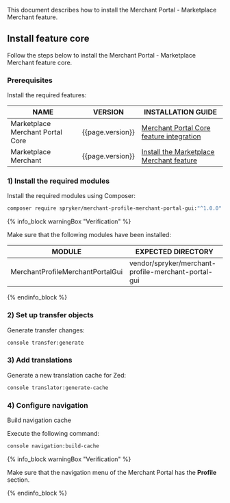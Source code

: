 
This document describes how to install the Merchant Portal - Marketplace Merchant feature.

## Install feature core

Follow the steps below to install the Merchant Portal - Marketplace Merchant feature core.

### Prerequisites

Install the required features:

| NAME | VERSION | INSTALLATION GUIDE  |
| -------------------- | ------- | ------------------ |
| Marketplace Merchant Portal Core | {{page.version}}  | [Merchant Portal Core feature integration](/docs/pbc/all/merchant-management/{{page.version}}/marketplace/install-and-upgrade/install-features/install-the-marketplace-merchant-portal-core-feature.html) |
| Marketplace Merchant | {{page.version}} | [Install the Marketplace Merchant feature](/docs/pbc/all/merchant-management/{{page.version}}/marketplace/install-and-upgrade/install-features/install-the-marketplace-merchant-feature.html) |

### 1) Install the required modules

Install the required modules using Composer:

```bash
composer require spryker/merchant-profile-merchant-portal-gui:"^1.0.0" --update-with-dependencies
```

{% info_block warningBox "Verification" %}

Make sure that the following modules have been installed:

| MODULE   | EXPECTED DIRECTORY |
| -------------- | --------------- |
| MerchantProfileMerchantPortalGui | vendor/spryker/merchant-profile-merchant-portal-gui |

{% endinfo_block %}

### 2) Set up transfer objects

Generate transfer changes:

```bash
console transfer:generate
```

### 3) Add translations

Generate a new translation cache for Zed:

```bash
console translator:generate-cache
```
### 4) Configure navigation

Build navigation cache

Execute the following command:
```bash
console navigation:build-cache
```

{% info_block warningBox "Verification" %}

Make sure that the navigation menu of the Merchant Portal has the **Profile** section.

{% endinfo_block %}
